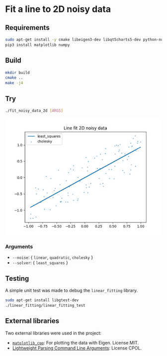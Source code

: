 # Fit a line to 2D noisy data

## Requirements

```bash
sudo apt-get install -y cmake libeigen3-dev libqt5charts5-dev python-numpy qt5-default
pip3 install matplotlib numpy
```

## Build

```bash
mkdir build
cmake ..
make -j4
```

## Try

```bash
./fit_noisy_data_2d [ARGS]
```

![Example](docs/cholesky.png)

### Arguments

* `--noise`: { `linear`, `quadratic`, `cholesky` }
* `--solver`: { `least_squares` }

## Testing

A simple unit test was made to debug the `linear_fitting` library.

```bash
sudo apt-get install libgtest-dev
./linear_fitting/linear_fitting_test
```

## External libraries

Two external libraries were used in the project:

* [`matplotlib_cpp`](https://github.com/Cryoris/matplotlib-cpp): For plotting the data with Eigen. License MIT.
* [Lightweight Parsing Command Line Arguments](https://www.codeproject.com/Tips/5261900/Cplusplus-Lightweight-Parsing-Command-Line-Argumen): License CPOL.

